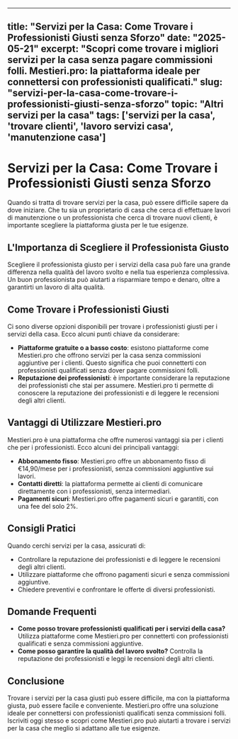 
---
title: "Servizi per la Casa: Come Trovare i Professionisti Giusti senza Sforzo"
date: "2025-05-21"
excerpt: "Scopri come trovare i migliori servizi per la casa senza pagare commissioni folli. Mestieri.pro: la piattaforma ideale per connettersi con professionisti qualificati."
slug: "servizi-per-la-casa-come-trovare-i-professionisti-giusti-senza-sforzo"
topic: "Altri servizi per la casa"
tags: ['servizi per la casa', 'trovare clienti', 'lavoro servizi casa', 'manutenzione casa']
---

# Servizi per la Casa: Come Trovare i Professionisti Giusti senza Sforzo

Quando si tratta di trovare servizi per la casa, può essere difficile sapere da dove iniziare. Che tu sia un proprietario di casa che cerca di effettuare lavori di manutenzione o un professionista che cerca di trovare nuovi clienti, è importante scegliere la piattaforma giusta per le tue esigenze.

## L'Importanza di Scegliere il Professionista Giusto

Scegliere il professionista giusto per i servizi della casa può fare una grande differenza nella qualità del lavoro svolto e nella tua esperienza complessiva. Un buon professionista può aiutarti a risparmiare tempo e denaro, oltre a garantirti un lavoro di alta qualità.

## Come Trovare i Professionisti Giusti

Ci sono diverse opzioni disponibili per trovare i professionisti giusti per i servizi della casa. Ecco alcuni punti chiave da considerare:

* **Piattaforme gratuite o a basso costo**: esistono piattaforme come Mestieri.pro che offrono servizi per la casa senza commissioni aggiuntive per i clienti. Questo significa che puoi connetterti con professionisti qualificati senza dover pagare commissioni folli.
* **Reputazione dei professionisti**: è importante considerare la reputazione dei professionisti che stai per assumere. Mestieri.pro ti permette di conoscere la reputazione dei professionisti e di leggere le recensioni degli altri clienti.

## Vantaggi di Utilizzare Mestieri.pro

Mestieri.pro è una piattaforma che offre numerosi vantaggi sia per i clienti che per i professionisti. Ecco alcuni dei principali vantaggi:

* **Abbonamento fisso**: Mestieri.pro offre un abbonamento fisso di €14,90/mese per i professionisti, senza commissioni aggiuntive sui lavori.
* **Contatti diretti**: la piattaforma permette ai clienti di comunicare direttamente con i professionisti, senza intermediari.
* **Pagamenti sicuri**: Mestieri.pro offre pagamenti sicuri e garantiti, con una fee del solo 2%.

## Consigli Pratici

Quando cerchi servizi per la casa, assicurati di:

* Controllare la reputazione dei professionisti e di leggere le recensioni degli altri clienti.
* Utilizzare piattaforme che offrono pagamenti sicuri e senza commissioni aggiuntive.
* Chiedere preventivi e confrontare le offerte di diversi professionisti.

## Domande Frequenti

* **Come posso trovare professionisti qualificati per i servizi della casa?**
 Utilizza piattaforme come Mestieri.pro per connetterti con professionisti qualificati e senza commissioni aggiuntive.
* **Come posso garantire la qualità del lavoro svolto?**
 Controlla la reputazione dei professionisti e leggi le recensioni degli altri clienti.

## Conclusione

Trovare i servizi per la casa giusti può essere difficile, ma con la piattaforma giusta, può essere facile e conveniente. Mestieri.pro offre una soluzione ideale per connettersi con professionisti qualificati senza commissioni folli. Iscriviti oggi stesso e scopri come Mestieri.pro può aiutarti a trovare i servizi per la casa che meglio si adattano alle tue esigenze.
